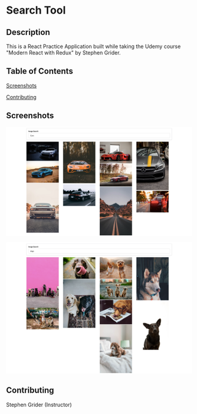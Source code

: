 # Search Tool

## Description

This is a React Practice Application built while taking the Udemy course "Modern React with Redux" by Stephen Grider.

## Table of Contents
[Screenshots](https://github.com/sranson/search-tool#Screenshots)

[Contributing](https://github.com/sranson/search-tool#Contributing)

## Screenshots
![Screenshot](public/screenshot1.png) 

![Screenshot](public/screenshot2.png) 


## Contributing

Stephen Grider (Instructor)

